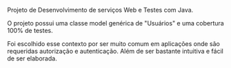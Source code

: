 Projeto de Desenvolvimento de serviços Web e Testes com Java.

O projeto possui uma classe model genérica de "Usuários" e uma cobertura 100% de testes.

Foi escolhido esse contexto por ser muito comum em aplicações onde são requeridas autorização e autenticação.
Além de ser bastante intuitiva e fácil de ser elaborada.
